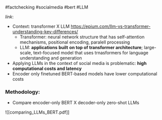 #factchecking #socialmedia #bert #LLM

*link*: 

- Context: transformer X LLM
	https://epium.com/llm-vs-transformer-understanding-key-differences/
	- Transformer: neural network structure that has self-attention mechanisms, positional encoding, paralell processing
	- LLM: **applications** **built** **on top of transformer architecture**;  large-scale, text-focused model that uses trnasformers for language understanding and generation
- Applying LLMs in the context of social media is problematic: **high computational costs and latency** 
- Encoder only finetuned BERT-based models have lower computational costs
### **Methodology**: 
- Compare encoder-only BERT X decoder-only zero-shot LLMs

![[comparing_LLMs_BERT.pdf]]